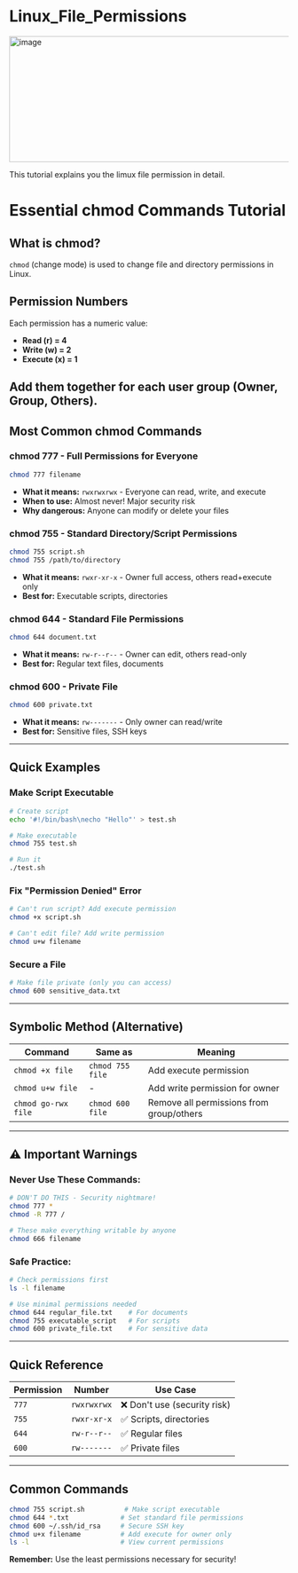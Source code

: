 # Linux_File_Permissions
<img width="750" height="227" alt="image" src="https://github.com/user-attachments/assets/09928a88-8537-4ee6-a0bf-195a712727e6" />

This tutorial explains you the limux file permission in detail.
# Essential chmod Commands Tutorial

## What is chmod?

`chmod` (change mode) is used to change file and directory permissions in Linux.

## Permission Numbers

Each permission has a numeric value:
- **Read (r) = 4**
- **Write (w) = 2** 
- **Execute (x) = 1**

Add them together for each user group (Owner, Group, Others).
---
## Most Common chmod Commands

### chmod 777 - Full Permissions for Everyone
```bash
chmod 777 filename
```
- **What it means:** `rwxrwxrwx` - Everyone can read, write, and execute
- **When to use:** Almost never! Major security risk
- **Why dangerous:** Anyone can modify or delete your files

### chmod 755 - Standard Directory/Script Permissions
```bash
chmod 755 script.sh
chmod 755 /path/to/directory
```
- **What it means:** `rwxr-xr-x` - Owner full access, others read+execute only
- **Best for:** Executable scripts, directories

### chmod 644 - Standard File Permissions
```bash
chmod 644 document.txt
```
- **What it means:** `rw-r--r--` - Owner can edit, others read-only
- **Best for:** Regular text files, documents

### chmod 600 - Private File
```bash
chmod 600 private.txt
```
- **What it means:** `rw-------` - Only owner can read/write
- **Best for:** Sensitive files, SSH keys

---

## Quick Examples

### Make Script Executable
```bash
# Create script
echo '#!/bin/bash\necho "Hello"' > test.sh

# Make executable
chmod 755 test.sh

# Run it
./test.sh
```

### Fix "Permission Denied" Error
```bash
# Can't run script? Add execute permission
chmod +x script.sh

# Can't edit file? Add write permission
chmod u+w filename
```

### Secure a File
```bash
# Make file private (only you can access)
chmod 600 sensitive_data.txt
```

---

## Symbolic Method (Alternative)

| Command | Same as | Meaning |
|---------|---------|---------|
| `chmod +x file` | `chmod 755 file` | Add execute permission |
| `chmod u+w file` | - | Add write permission for owner |
| `chmod go-rwx file` | `chmod 600 file` | Remove all permissions from group/others |

---

## ⚠️ Important Warnings

### Never Use These Commands:
```bash
# DON'T DO THIS - Security nightmare!
chmod 777 *
chmod -R 777 /

# These make everything writable by anyone
chmod 666 filename
```

### Safe Practice:
```bash
# Check permissions first
ls -l filename

# Use minimal permissions needed
chmod 644 regular_file.txt    # For documents
chmod 755 executable_script   # For scripts
chmod 600 private_file.txt    # For sensitive data
```

---

## Quick Reference

| Permission | Number | Use Case |
|------------|--------|----------|
| `777` | `rwxrwxrwx` | ❌ Don't use (security risk) |
| `755` | `rwxr-xr-x` | ✅ Scripts, directories |
| `644` | `rw-r--r--` | ✅ Regular files |
| `600` | `rw-------` | ✅ Private files |

---

## Common Commands
```bash
chmod 755 script.sh          # Make script executable
chmod 644 *.txt             # Set standard file permissions
chmod 600 ~/.ssh/id_rsa     # Secure SSH key
chmod u+x filename          # Add execute for owner only
ls -l                       # View current permissions
```

**Remember:** Use the least permissions necessary for security!
